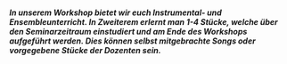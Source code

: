 ##### In unserem Workshop bietet wir euch Instrumental- und Ensembleunterricht. In Zweiterem erlernt man 1-4 Stücke, welche über den Seminarzeitraum einstudiert und am Ende des Workshops aufgeführt werden. Dies können selbst mitgebrachte Songs oder vorgegebene Stücke der Dozenten sein.
